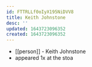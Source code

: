 ```yaml
---
id: FTTRLLf0oIyX195NiDVV8
title: Keith Johnstone
desc: ''
updated: 1643723096352
created: 1643723096352
---
```



- [[person]] - Keith Johnstone
- appeared 1x at the stoa
